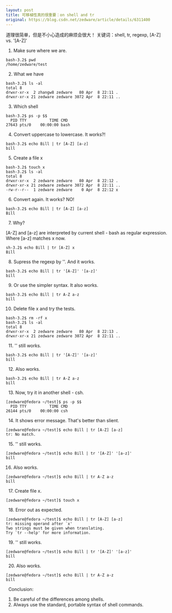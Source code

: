 ```yaml
---
layout: post
title: 可移植性真的很重要：on shell and tr
original: https://blog.csdn.net/zedware/article/details/6311400
---
```


道理很简单，但是不小心造成的麻烦会很大！
关键词：shell, tr, regexp, [A-Z] vs. '[A-Z]'
 
1. Make sure where we are.

  ```
  bash-3.2$ pwd
  /home/zedware/test
  ```
 
2. What we have

  ```
  bash-3.2$ ls -al
  total 8
  drwxr-xr-x  2 zhangw8 zedware   80 Apr  8 22:11 .
  drwxr-xr-x 21 zedware zedware 3072 Apr  8 22:11 ..
  ```
 
3. Which shell

  ```
  bash-3.2$ ps -p $$
    PID TTY          TIME CMD
  27643 pts/0    00:00:00 bash
  ```
 
4. Convert uppercase to lowercase. It works?!

  ```
  bash-3.2$ echo Bill | tr [A-Z] [a-z]
  bill
  ```
 
5. Create a file x

  ```
  bash-3.2$ touch x
  bash-3.2$ ls -al
  total 8
  drwxr-xr-x  2 zedware zedware   80 Apr  8 22:12 .
  drwxr-xr-x 21 zedware zedware 3072 Apr  8 22:11 ..
  -rw-r--r--  1 zedware zedware    0 Apr  8 22:12 x
  ```
   
6. Convert again. It works? NO!

  ```
  bash-3.2$ echo Bill | tr [A-Z] [a-z]
  Bill
  ```
 
7. Why?

[A-Z] and [a-z] are interpreted by current shell - bash as regular expression.
Where [a-z] matches x now.

  ```
  sh-3.2$ echo Bill | tr [A-Z] x
  Bill
  ```
 
8. Supress the regexp by ''. And it works.

  ```
  bash-3.2$ echo Bill | tr '[A-Z]' '[a-z]'
  bill
  ```
 
9. Or use the simpler syntax. It also works.

  ```
  bash-3.2$ echo Bill | tr A-Z a-z
  bill
  ```

10. Delete file x and try the tests.

  ```
  bash-3.2$ rm -rf x
  bash-3.2$ ls -al
  total 8
  drwxr-xr-x  2 zedware zedware   80 Apr  8 22:13 .
  drwxr-xr-x 21 zedware zedware 3072 Apr  8 22:11 ..
  ```
 
11. '' still works.

  ```
  bash-3.2$ echo Bill | tr '[A-Z]' '[a-z]'
  bill
  ```
 
12. Also works.

  ```
  bash-3.2$ echo Bill | tr A-Z a-z
  bill
  ```
 
13. Now, try it in another shell - csh.

  ```
  [zedware@fedora ~/test]$ ps -p $$
    PID TTY          TIME CMD
  26144 pts/0    00:00:00 csh
  ```
 
14. It shows error message. That's better than slient.

  ```
  [zedware@fedora ~/test]$ echo Bill | tr [A-Z] [a-z]
  tr: No match.
  ```
 
15. '' still works.

  ```
  [zedware@fedora ~/test]$ echo Bill | tr '[A-Z]' '[a-z]'
  bill
  ```

16. Also works.

  ```
  [zedware@fedora ~/test]$ echo Bill | tr A-Z a-z
  bill
  ```
 
17. Create file x.

  ```
  [zedware@fedora ~/test]$ touch x
  ```
 
18. Error out as expected.

  ```
  [zedware@fedora ~/test]$ echo Bill | tr [A-Z] [a-z]
  tr: missing operand after `x'
  Two strings must be given when translating.
  Try `tr --help' for more information.
  ```
 
19. '' still works.

  ```
  [zedware@fedora ~/test]$ echo Bill | tr '[A-Z]' '[a-z]'
  bill
  ```
 
20. Also works.

  ```
  [zedware@fedora ~/test]$ echo Bill | tr A-Z a-z
  bill
  ```
 
Conclusion:
1. Be careful of the differences among shells.
2. Always use the standard, portable syntax of shell commands.
